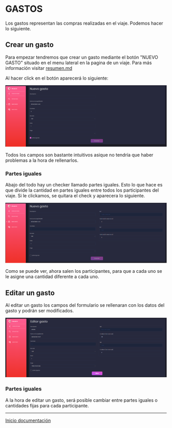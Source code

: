 # GASTOS

Los gastos representan las compras realizadas en el viaje. Podemos hacer lo siguiente.

## Crear un gasto

Para empezar tendremos que crear un gasto mediante el botón "NUEVO GASTO" situado en el menu lateral en la pagina de un viaje. Para más información visitar [resumen.md](resumen.md)

Al hacer click en el botón aparecerá lo siguiente:

![38](../images/38.PNG)

Todos los campos son bastante intuitivos asique no tendría que haber problemas a la hora de rellenarlos.

### Partes iguales

Abajo del todo hay un checker llamado partes iguales. Esto lo que hace es que divide la cantidad en partes iguales entre todos los participantes del viaje. Si le clickamos, se quitara el check y aparecera lo siguiente.

![39](../images/39.PNG)

Como se puede ver, ahora salen los participantes, para que a cada uno se le asigne una cantidad diferente a cada uno.

## Editar un gasto

Al editar un gasto los campos del formulario se rellenaran con los datos del gasto y podrán ser modificados.

![40](../images/40.PNG)

### Partes iguales

A la hora de editar un gasto, será posible cambiar entre partes iguales o cantidades fijas para cada participante.

---

[Inicio documentación](../README.md)
